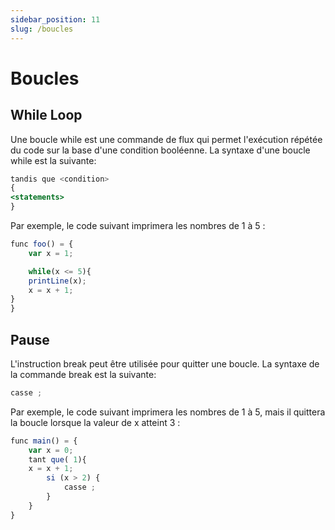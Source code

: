 ```yaml
---
sidebar_position: 11
slug: /boucles
---
```


# Boucles

## While Loop

Une boucle while est une commande de flux qui permet l'exécution répétée du code sur la base d'une condition booléenne. La syntaxe d'une boucle while est la suivante:

```jsx
tandis que <condition>
{
<statements>
}
```

Par exemple, le code suivant imprimera les nombres de 1 à 5 :

```jsx
func foo() = {
    var x = 1;

    while(x <= 5){
    printLine(x);
    x = x + 1;
}
}
```

## Pause

L'instruction break peut être utilisée pour quitter une boucle. La syntaxe de la commande break est la suivante:

```jsx
casse ;
```

Par exemple, le code suivant imprimera les nombres de 1 à 5, mais il quittera la boucle lorsque la valeur de x atteint 3 :

```jsx
func main() = {
    var x = 0;
    tant que( 1){
    x = x + 1;
        si (x > 2) {
            casse ;
        }
    }
}
```

